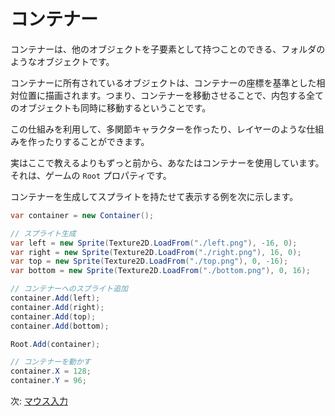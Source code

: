 # コンテナー

コンテナーは、他のオブジェクトを子要素として持つことのできる、フォルダのようなオブジェクトです。

コンテナーに所有されているオブジェクトは、コンテナーの座標を基準とした相対位置に描画されます。つまり、コンテナーを移動させることで、内包する全てのオブジェクトも同時に移動するということです。

この仕組みを利用して、多関節キャラクターを作ったり、レイヤーのような仕組みを作ったりすることができます。

実はここで教えるよりもずっと前から、あなたはコンテナーを使用しています。それは、ゲームの `Root` プロパティです。

コンテナーを生成してスプライトを持たせて表示する例を次に示します。

```cs
var container = new Container();

// スプライト生成
var left = new Sprite(Texture2D.LoadFrom("./left.png"), -16, 0);
var right = new Sprite(Texture2D.LoadFrom("./right.png"), 16, 0);
var top = new Sprite(Texture2D.LoadFrom("./top.png"), 0, -16);
var bottom = new Sprite(Texture2D.LoadFrom("./bottom.png"), 0, 16);

// コンテナーへのスプライト追加
container.Add(left);
container.Add(right);
container.Add(top);
container.Add(bottom);

Root.Add(container);

// コンテナーを動かす
container.X = 128;
container.Y = 96;
```

次: [マウス入力](../input/mouse.md)